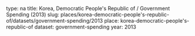 type: na
title: Korea, Democratic People's Republic of / Government Spending (2013)
slug: places/korea-democratic-people's-republic-of/datasets/government-spending/2013
place: korea-democratic-people's-republic-of
dataset: government-spending
year: 2013
